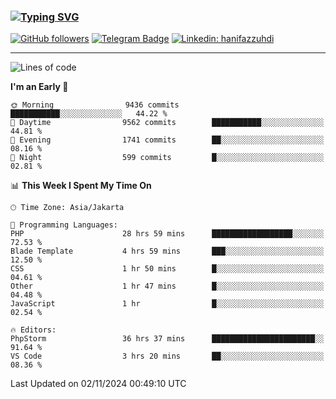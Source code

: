 ### [![Typing SVG](https://readme-typing-svg.herokuapp.com?font=lato&size=22&lines=Hi+There+👋)](https://git.io/typing-svg) 

[![GitHub followers](https://img.shields.io/github/followers/hanifazzuhdi?label=Follow&style=social)](https://github.com/hanifazzuhdi/?tab=follow) 
[![Telegram Badge](https://img.shields.io/badge/-hanif0198-blue?style=social&logo=telegram&link=https://www.t.me/hanif0198/)](https://www.t.me/hanif0198/) 
[![Linkedin: hanifazzuhdi](https://img.shields.io/badge/-hanifazzuhdi-blue?style=flat-square&logo=Linkedin&logoColor=white&link=https://www.linkedin.com/in/hanif-az-zuhdi-69688019b/)](https://www.linkedin.com/in/hanif-az-zuhdi-69688019b/) 

<hr/>

<!--START_SECTION:waka-->
![Lines of code](https://img.shields.io/badge/From%20Hello%20World%20I%27ve%20Written-72.0%20million%20lines%20of%20code-blue)

**I'm an Early 🐤** 

```text
🌞 Morning                9436 commits        ███████████░░░░░░░░░░░░░░   44.22 % 
🌆 Daytime                9562 commits        ███████████░░░░░░░░░░░░░░   44.81 % 
🌃 Evening                1741 commits        ██░░░░░░░░░░░░░░░░░░░░░░░   08.16 % 
🌙 Night                  599 commits         █░░░░░░░░░░░░░░░░░░░░░░░░   02.81 % 
```


📊 **This Week I Spent My Time On** 

```text
🕑︎ Time Zone: Asia/Jakarta

💬 Programming Languages: 
PHP                      28 hrs 59 mins      ██████████████████░░░░░░░   72.53 % 
Blade Template           4 hrs 59 mins       ███░░░░░░░░░░░░░░░░░░░░░░   12.50 % 
CSS                      1 hr 50 mins        █░░░░░░░░░░░░░░░░░░░░░░░░   04.61 % 
Other                    1 hr 47 mins        █░░░░░░░░░░░░░░░░░░░░░░░░   04.48 % 
JavaScript               1 hr                █░░░░░░░░░░░░░░░░░░░░░░░░   02.54 % 

🔥 Editors: 
PhpStorm                 36 hrs 37 mins      ███████████████████████░░   91.64 % 
VS Code                  3 hrs 20 mins       ██░░░░░░░░░░░░░░░░░░░░░░░   08.36 % 
```


 Last Updated on 02/11/2024 00:49:10 UTC
<!--END_SECTION:waka-->
